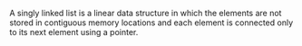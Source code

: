  A singly linked list is a linear data structure in which the elements are not stored in contiguous memory locations and each element is connected only to its next element using a pointer.
